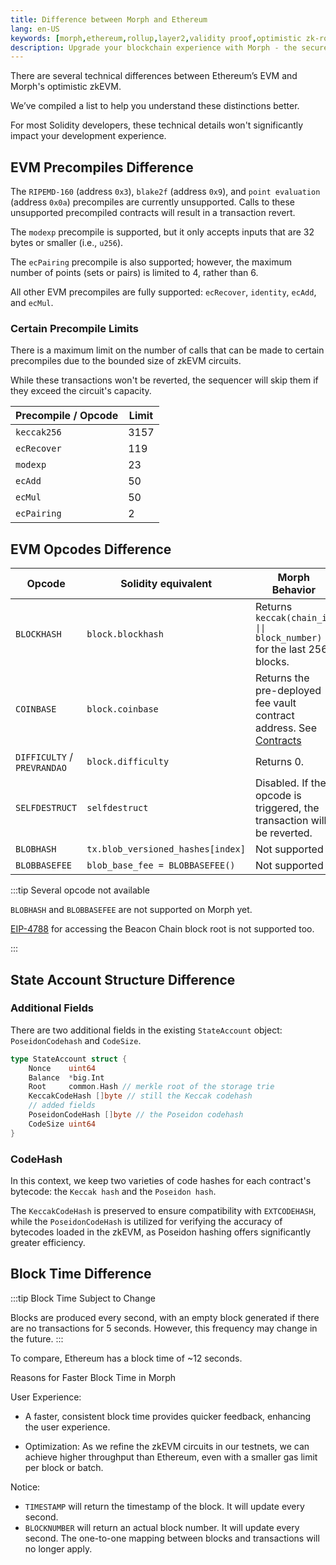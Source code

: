 ```yaml
---
title: Difference between Morph and Ethereum
lang: en-US
keywords: [morph,ethereum,rollup,layer2,validity proof,optimistic zk-rollup]
description: Upgrade your blockchain experience with Morph - the secure decentralized, cost0efficient, and high-performing optimistic zk-rollup solution. Try it now!
---
```


There are several technical differences between Ethereum’s EVM and Morph's optimistic zkEVM.

We’ve compiled a list to help you understand these distinctions better.

For most Solidity developers, these technical details won't significantly impact your development experience.


## EVM Precompiles Difference

The `RIPEMD-160` (address `0x3`), `blake2f` (address `0x9`), and `point evaluation` (address `0x0a`) precompiles are currently unsupported. Calls to these unsupported precompiled contracts will result in a transaction revert.

The `modexp` precompile is supported, but it only accepts inputs that are 32 bytes or smaller (i.e., `u256`).

The `ecPairing` precompile is also supported; however, the maximum number of points (sets or pairs) is limited to 4, rather than 6.

All other EVM precompiles are fully supported: `ecRecover`, `identity`, `ecAdd`, and `ecMul`.

### Certain Precompile Limits

There is a maximum limit on the number of calls that can be made to certain precompiles due to the bounded size of zkEVM circuits. 

While these transactions won't be reverted, the sequencer will skip them if they exceed the circuit's capacity.


| Precompile / Opcode | Limit | 
| ------------------- | ----- |
| `keccak256`         | 3157  |
| `ecRecover`         | 119   |
| `modexp`            | 23    |
| `ecAdd`             | 50    |
| `ecMul`             | 50    |
| `ecPairing`         | 2     |

## EVM Opcodes Difference


| Opcode                      | Solidity equivalent | Morph Behavior                                                                                            |
| --------------------------- | ------------------- | ---------------------------------------------------------------------------------------------------------- |
| `BLOCKHASH`                 | `block.blockhash`   | Returns `keccak(chain_id \|\| block_number)` for the last 256 blocks.                                      |
| `COINBASE`                  | `block.coinbase`    | Returns the pre-deployed fee vault contract address. See [Contracts](../../build-on-morph/developer-resources/1-contracts.md) |
| `DIFFICULTY` / `PREVRANDAO` | `block.difficulty`  | Returns 0.                                                                                                 |
| `SELFDESTRUCT`              | `selfdestruct`      | Disabled. If the opcode is triggered, the transaction will be reverted.                     |
| `BLOBHASH`              | `tx.blob_versioned_hashes[index]`      | Not supported                     |
| `BLOBBASEFEE`              | `blob_base_fee = BLOBBASEFEE()`      | Not supported                    |



:::tip Several opcode not available

`BLOBHASH` and `BLOBBASEFEE` are not supported on Morph yet.

[EIP-4788](https://eips.ethereum.org/EIPS/eip-4788) for accessing the Beacon Chain block root is not supported too. 

:::

## State Account Structure Difference

### **Additional Fields**

There are two additional fields in the existing `StateAccount` object: `PoseidonCodehash` and `CodeSize`.

```go
type StateAccount struct {
	Nonce    uint64
	Balance  *big.Int
	Root     common.Hash // merkle root of the storage trie
	KeccakCodeHash []byte // still the Keccak codehash
	// added fields
	PoseidonCodeHash []byte // the Poseidon codehash
	CodeSize uint64
}
```

### **CodeHash**

In this context, we keep two varieties of code hashes for each contract's bytecode: the `Keccak hash` and the `Poseidon hash`.

The `KeccakCodeHash` is preserved to ensure compatibility with `EXTCODEHASH`, while the `PoseidonCodeHash` is utilized for verifying the accuracy of bytecodes loaded in the zkEVM, as Poseidon hashing offers significantly greater efficiency.

## Block Time Difference

:::tip Block Time Subject to Change

Blocks are produced every second, with an empty block generated if there are no transactions for 5 seconds. However, this frequency may change in the future.
:::

To compare, Ethereum has a block time of ~12 seconds.

Reasons for Faster Block Time in Morph

User Experience: 

- A faster, consistent block time provides quicker feedback, enhancing the user experience.

- Optimization: As we refine the zkEVM circuits in our testnets, we can achieve higher throughput than Ethereum, even with a smaller gas limit per block or batch.


Notice:
- `TIMESTAMP` will return the timestamp of the block. It will update every second.
- `BLOCKNUMBER` will return an actual block number. It will update every second. The one-to-one mapping between blocks and transactions will no longer apply.

